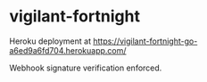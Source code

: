 # vigilant-fortnight

Heroku deployment at https://vigilant-fortnight-go-a6ed9a6fd704.herokuapp.com/ 

Webhook signature verification enforced.

